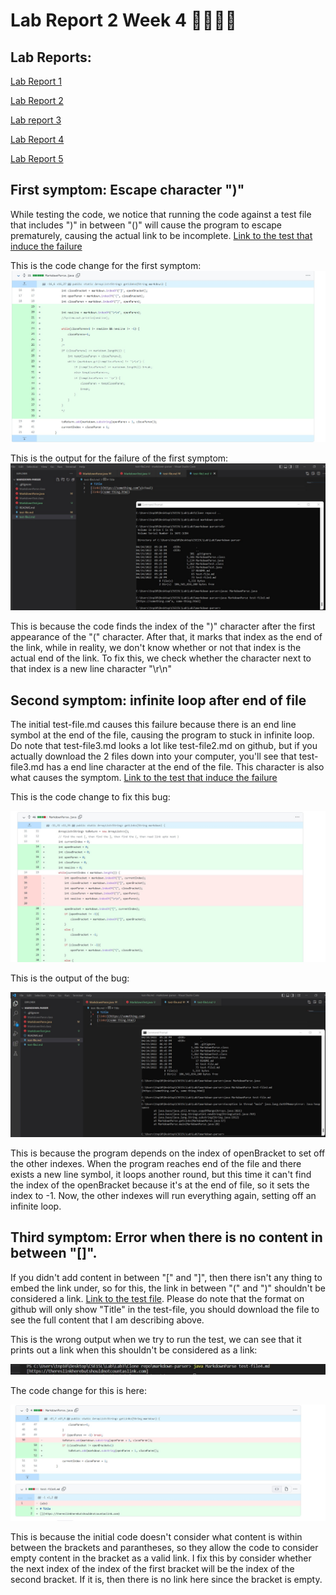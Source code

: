# Lab Report 2 Week 4 🚨🚨🚨🚨

## Lab Reports:

[Lab Report 1](./../Lab-Report-1/lab-report-1-week-2.md)

[Lab Report 2](./../Lab-Report-2/lab-report-2-week-4.md)

[Lab report 3](./../Lab-Report-3/lab-report-3-week-6.md)

[Lab Report 4](./../Lab-Report-4/lab-report-4-week-8.md)

[Lab Report 5](./../Lab-Report-5/lab-report-5-week-10.md)

## First symptom: Escape character ")"

While testing the code, we notice that running the code against a test file that includes ")" in between "()" will cause the program to escape prematurely, causing the actual link to be incomplete. [Link to the test that induce the failure](https://github.com/PnTsoi/markdown-parser/blob/main/test-file2.md)

This is the code change for the first symptom:
![firstsymptom](../Pictures/final_first_symptom_code_change.jpg/)


This is the output for the failure of the first symptom:
![output of the failure](../Pictures/first_symptom_output.jpg)

This is because the code finds the index of the ")" character after the first appearance of the "(" character. After that, it marks that index as the end of the link, while in reality, we don't know whether or not that index is the actual end of the link. To fix this, we check whether the character next to that index is a new line character "\r\n"

## Second symptom: infinite loop after end of file

The initial test-file.md causes this failure because there is an end line symbol at the end of the file, causing the program to stuck in infinite loop. Do note that test-file3.md looks a lot like test-file2.md on github, but if you actually download the 2 files down into your computer, you'll see that test-file3.md has a end line character at the end of the file. This character is also what causes the symptom.
[Link to the test that induce the failure](https://github.com/PnTsoi/markdown-parser/blob/main/test-file3.md)

This is the code change to fix this bug:

![second symptom code change](../Pictures/second_symptom_code.jpg)

This is the output of the bug:

![output of the failure](../Pictures/second_symptom_output.jpg)

This is because the program depends on the index of openBracket to set off the other indexes. When the program reaches end of the file and there exists a new line symbol, it loops another round, but this time it can't find the index of the openBracket because it's at the end of file, so it sets the index to -1. Now, the other indexes will run everything again, setting off an infinite loop. 

## Third symptom: Error when there is no content in between "[]".

If you didn't add content in between "[" and "]", then there isn't any thing to embed the link under, so for this, the link in between "(" and ")" shouldn't be considered a link. [Link to the test file](https://github.com/PnTsoi/markdown-parser/blob/main/test-file4.md). Please do note that the format on github will only show "Title" in the test-file, you should download the file to see the full content that I am describing above.


This is the wrong output when we try to run the test, we can see that it prints out a link when this shouldn't be considered as a link:

![output of the failure](../Pictures/third_symptom_output.jpg)

The code change for this is here:

![code change for third symptom](../Pictures/code_diff_third_symptom.jpg)

This is because the initial code doesn't consider what content is within between the brackets and parantheses, so they allow the code to consider empty content in the bracket as a valid link. I fix this by consider whether the next index of the index of the first bracket will be the index of the second bracket. If it is, then there is no link here since the bracket is empty. 